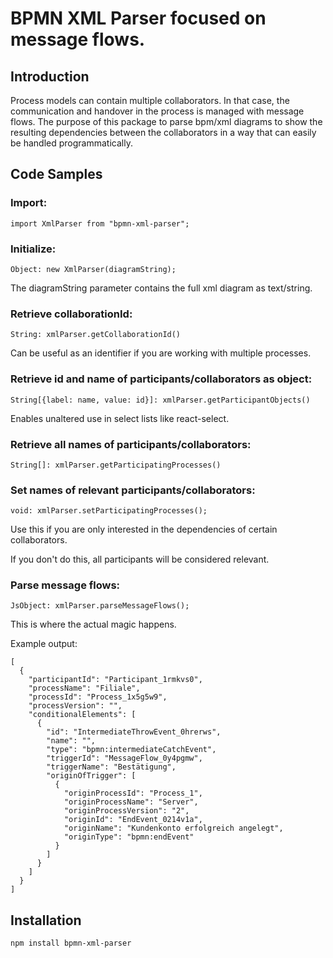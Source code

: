 # BPMN XML Parser focused on message flows.

## Introduction

Process models can contain multiple collaborators. In that case, the communication and handover in the process is managed with message flows. The purpose of this package to parse bpm/xml diagrams to show the resulting dependencies between the collaborators in a way that can easily be handled programmatically.

## Code Samples

### **Import:**

    import XmlParser from "bpmn-xml-parser";

### **Initialize:**

    Object: new XmlParser(diagramString);

The diagramString parameter contains the full xml diagram as text/string.

### **Retrieve collaborationId:**

    String: xmlParser.getCollaborationId()

Can be useful as an identifier if you are working with multiple processes.

### **Retrieve id and name of participants/collaborators as object:**

    String[{label: name, value: id}]: xmlParser.getParticipantObjects()

Enables unaltered use in select lists like react-select.

### **Retrieve all names of participants/collaborators:**

    String[]: xmlParser.getParticipatingProcesses()

### **Set names of relevant participants/collaborators:**

    void: xmlParser.setParticipatingProcesses();

Use this if you are only interested in the dependencies of certain collaborators.

If you don't do this, all participants will be considered relevant.

### **Parse message flows:**

    JsObject: xmlParser.parseMessageFlows();

This is where the actual magic happens.

Example output:

    [
      {
        "participantId": "Participant_1rmkvs0",
        "processName": "Filiale",
        "processId": "Process_1x5g5w9",
        "processVersion": "",
        "conditionalElements": [
          {
            "id": "IntermediateThrowEvent_0hrerws",
            "name": "",
            "type": "bpmn:intermediateCatchEvent",
            "triggerId": "MessageFlow_0y4pgmw",
            "triggerName": "Bestätigung",
            "originOfTrigger": [
              {
                "originProcessId": "Process_1",
                "originProcessName": "Server",
                "originProcessVersion": "2",
                "originId": "EndEvent_0214v1a",
                "originName": "Kundenkonto erfolgreich angelegt",
                "originType": "bpmn:endEvent"
              }
            ]
          }
        ]
      }
    ]

## Installation

    npm install bpmn-xml-parser
